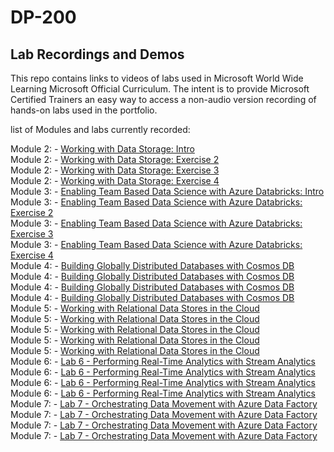 # DP-200


## Lab Recordings and Demos

This repo contains links to videos of labs used in Microsoft World Wide Learning Microsoft Official Curriculum.
The intent is to provide Microsoft Certified Trainers an easy way to access a non-audio version recording of hands-on labs used in the portfolio.

list of Modules and labs currently recorded:


Module 2: -  [Working with Data Storage: Intro](https://wwlcontent.azureedge.net/moc/Exported/DP-200\NNV_Module2Intro.mp4)  
Module 2: -  [Working with Data Storage: Exercise 2](https://wwlcontent.azureedge.net/moc/Exported/DP-200\NNV_Mod2Ex2.mp4)  
Module 2: -  [Working with Data Storage: Exercise 3](https://wwlcontent.azureedge.net/moc/Exported/DP-200\NNV_Mod2Ex3.mp4)  
Module 2: -  [Working with Data Storage: Exercise 4](https://wwlcontent.azureedge.net/moc/Exported/DP-200\NNV_Mod2Ex4.mp4)  
Module 3: -  [Enabling Team Based Data Science with Azure Databricks: Intro](https://wwlcontent.azureedge.net/moc/Exported/DP-200\NNV_Module3Intro.mp4)  
Module 3: -  [Enabling Team Based Data Science with Azure Databricks: Exercise 2](https://wwlcontent.azureedge.net/moc/Exported/DP-200\NNV_Mod3Ex2.mp4)  
Module 3: -  [Enabling Team Based Data Science with Azure Databricks: Exercise 3](https://wwlcontent.azureedge.net/moc/Exported/DP-200\NNV_Mod3Ex3.mp4)  
Module 3: -  [Enabling Team Based Data Science with Azure Databricks: Exercise 4](https://wwlcontent.azureedge.net/moc/Exported/DP-200\NNV_Mod3Ex4.mp4)  
Module 4: -  [Building Globally Distributed Databases with Cosmos DB](https://wwlcontent.azureedge.net/moc/Exported/NNV_Module4Intro.mp4)  
Module 4: -  [Building Globally Distributed Databases with Cosmos DB](https://wwlcontent.azureedge.net/moc/Exported/DP-200\NNV_Mod4Ex2.mp4)  
Module 4: -  [Building Globally Distributed Databases with Cosmos DB](https://wwlcontent.azureedge.net/moc/Exported/DP-200\NNV_Mod4Ex3.mp4)  
Module 4: -  [Building Globally Distributed Databases with Cosmos DB](https://wwlcontent.azureedge.net/moc/Exported/DP-200\NNV_Mod4Ex4.mp4)  
Module 5: -  [Working with Relational Data Stores in the Cloud](https://wwlcontent.azureedge.net/moc/Exported/NNV_Module5Intro.mp4)  
Module 5: -  [Working with Relational Data Stores in the Cloud](https://wwlcontent.azureedge.net/moc/Exported/DP-200\NNV_Mod5Ex1.mp4)  
Module 5: -  [Working with Relational Data Stores in the Cloud](https://wwlcontent.azureedge.net/moc/Exported/DP-200\NNV_Mod5Ex2.mp4)  
Module 5: -  [Working with Relational Data Stores in the Cloud](https://wwlcontent.azureedge.net/moc/Exported/DP-200\NNV_Mod5Ex3.mp4)  
Module 5: -  [Working with Relational Data Stores in the Cloud](https://wwlcontent.azureedge.net/moc/Exported/DP-200\NNV_Mod5Ex4.mp4)  
Module 6: -  [Lab 6 - Performing Real-Time Analytics with Stream Analytics](https://wwlcontent.azureedge.net/moc/Exported/DP-200\NNV_Module6Intro.mp4)  
Module 6: -  [Lab 6 - Performing Real-Time Analytics with Stream Analytics](https://wwlcontent.azureedge.net/moc/Exported/DP-200\NNV_Mod6Ex2.mp4)  
Module 6: -  [Lab 6 - Performing Real-Time Analytics with Stream Analytics](https://wwlcontent.azureedge.net/moc/Exported/DP-200\NNV_Mod6Ex3.mp4)  
Module 6: -  [Lab 6 - Performing Real-Time Analytics with Stream Analytics](https://wwlcontent.azureedge.net/moc/Exported/DP-200\NNV_Mod6Ex4.mp4)  
Module 7: -  [Lab 7 - Orchestrating Data Movement with Azure Data Factory](https://wwlcontent.azureedge.net/moc/Exported/DP-200\NNV_Module6Intro.mp4)  
Module 7: -  [Lab 7 - Orchestrating Data Movement with Azure Data Factory](https://wwlcontent.azureedge.net/moc/Exported/DP-200\NNV_Mod7Ex1.mp4)  
Module 7: -  [Lab 7 - Orchestrating Data Movement with Azure Data Factory](https://wwlcontent.azureedge.net/moc/Exported/DP-200\NNV_Mod7Ex2.mp4)  
Module 7: -  [Lab 7 - Orchestrating Data Movement with Azure Data Factory](https://wwlcontent.azureedge.net/moc/Exported/DP-200\NNV_Mod7Ex3PartI.mp4)  
  


